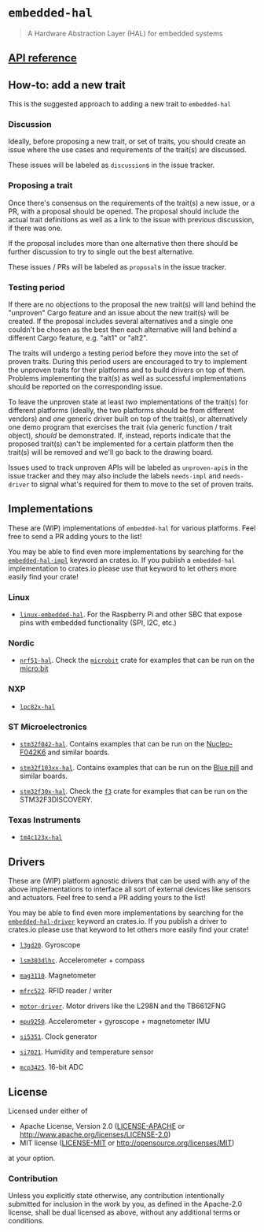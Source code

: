 # `embedded-hal`

>  A Hardware Abstraction Layer (HAL) for embedded systems

## [API reference]

[API reference]: https://docs.rs/embedded-hal

## How-to: add a new trait

This is the suggested approach to adding a new trait to `embedded-hal`

### Discussion

Ideally, before proposing a new trait, or set of traits, you should create an issue where the use
cases and requirements of the trait(s) are discussed.

These issues will be labeled as `discussion`s in the issue tracker.

### Proposing a trait

Once there's consensus on the requirements of the trait(s) a new issue, or a PR, with a proposal
should be opened. The proposal should include the actual trait definitions as well as a link to the
issue with previous discussion, if there was one.

If the proposal includes more than one alternative then there should be further discussion to try to
single out the best alternative.

These issues / PRs will be labeled as `proposal`s in the issue tracker.

### Testing period

If there are no objections to the proposal the new trait(s) will land behind the "unproven" Cargo
feature and an issue about the new trait(s) will be created. If the proposal includes several
alternatives and a single one couldn't be chosen as the best then each alternative will land behind
a different Cargo feature, e.g. "alt1" or "alt2".

The traits will undergo a testing period before they move into the set of proven traits. During
this period users are encouraged to try to implement the unproven traits for their platforms and to
build drivers on top of them. Problems implementing the trait(s) as well as successful
implementations should be reported on the corresponding issue.

To leave the unproven state at least *two* implementations of the trait(s) for different platforms
(ideally, the two platforms should be from different vendors) and *one* generic driver built on top
of the trait(s), or alternatively one demo program that exercises the trait (via generic function /
trait object), *should* be demonstrated. If, instead, reports indicate that the proposed trait(s)
can't be implemented for a certain platform then the trait(s) will be removed and we'll go back to
the drawing board.

Issues used to track unproven APIs will be labeled as `unproven-api`s in the issue tracker and they
may also include the labels `needs-impl` and `needs-driver` to signal what's required for them to
move to the set of proven traits.

## Implementations

These are (WIP) implementations of `embedded-hal` for various platforms. Feel free to send a PR
adding yours to the list!

You may be able to find even more implementations by searching for the [`embedded-hal-impl`] keyword
an crates.io. If you publish a `embedded-hal` implementation to crates.io please use that keyword to
let others more easily find your crate!

[`embedded-hal-impl`]: https://crates.io/keywords/embedded-hal-driver

### Linux

- [`linux-embedded-hal`]. For the Raspberry Pi and other SBC that expose pins with embedded
  functionality (SPI, I2C, etc.)

[`linux-embedded-hal`]: https://crates.io/crates/linux-embedded-hal

### Nordic

- [`nrf51-hal`]. Check the [`microbit`] crate for examples that can be run on the [micro:bit]

[`nrf51-hal`]: https://crates.io/crates/nrf51-hal
[`microbit`]: https://crates.io/crates/microbit
[micro:bit]: http://microbit.org/

### NXP

- [`lpc82x-hal`]

[`lpc82x-hal`]: https://github.com/braun-robotics/rust-lpc82x-hal

### ST Microelectronics

- [`stm32f042-hal`]. Contains examples that can be run on the [Nucleo-F042K6] and similar boards.

[`stm32f042-hal`]: https://crates.io/crates/stm32f042-hal
[Nucleo-F042K6]: http://www.st.com/en/evaluation-tools/nucleo-f042k6.html

- [`stm32f103xx-hal`]. Contains examples that can be run on the [Blue pill] and similar boards.

[`stm32f103xx-hal`]: https://github.com/japaric/stm32f103xx-hal
[Blue pill]: wiki.stm32duino.com/index.php?title=Blue_Pill

- [`stm32f30x-hal`]. Check the [`f3`] crate for examples that can be run on the STM32F3DISCOVERY.

[`stm32f30x-hal`]: https://crates.io/crates/stm32f30x-hal
[`f3`]: https://crates.io/crates/f3

### Texas Instruments

- [`tm4c123x-hal`]

[`tm4c123x-hal`]: https://github.com/thejpster/tm4c123x-hal

## Drivers

These are (WIP) platform agnostic drivers that can be used with any of the above implementations to
interface all sort of external devices like sensors and actuators. Feel free to send a PR adding
yours to the list!

You may be able to find even more implementations by searching for the [`embedded-hal-driver`]
keyword an crates.io. If you publish a driver to crates.io please use that keyword to let others
more easily find your crate!

- [`l3gd20`]. Gyroscope

[`l3gd20`]: https://crates.io/crates/l3gd20

- [`lsm303dlhc`]. Accelerometer + compass

[`lsm303dlhc`]: https://crates.io/crates/lsm303dlhc

- [`mag3110`]. Magnetometer

[`mag3110`]: https://crates.io/crates/mag3110

- [`mfrc522`]. RFID reader / writer

[`mfrc522`]: https://crates.io/crates/mfrc522

- [`motor-driver`]. Motor drivers like the L298N and the TB6612FNG

[`motor-driver`]: https://github.com/japaric/motor-driver

- [`mpu9250`]. Accelerometer + gyroscope + magnetometer IMU

[`mpu9250`]: https://github.com/japaric/mpu9250

- [`si5351`]. Clock generator

[`si5351`]: https://github.com/ilya-epifanov/si5351

- [`si7021`]. Humidity and temperature sensor

[`si7021`]: https://github.com/wose/si7021

- [`mcp3425`]. 16-bit ADC

[`mcp3425`]: https://github.com/dbrgn/mcp3425-rs/

[`embedded-hal-driver`]: https://crates.io/keywords/embedded-hal-driver

## License

Licensed under either of

- Apache License, Version 2.0 ([LICENSE-APACHE](LICENSE-APACHE) or
  http://www.apache.org/licenses/LICENSE-2.0)
- MIT license ([LICENSE-MIT](LICENSE-MIT) or http://opensource.org/licenses/MIT)

at your option.

### Contribution

Unless you explicitly state otherwise, any contribution intentionally submitted
for inclusion in the work by you, as defined in the Apache-2.0 license, shall be
dual licensed as above, without any additional terms or conditions.
